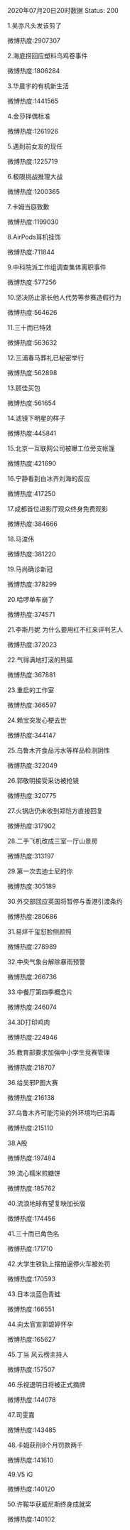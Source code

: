2020年07月20日20时数据
Status: 200

1.吴亦凡头发该剪了

微博热度:2907307

2.海底捞回应塑料乌鸡卷事件

微博热度:1806284

3.华晨宇的有机新生活

微博热度:1441565

4.金莎择偶标准

微博热度:1261926

5.遇到前女友的现任

微博热度:1225719

6.极限挑战推理大战

微博热度:1200365

7.卡姆当庭致歉

微博热度:1199030

8.AirPods耳机挂饰

微博热度:711844

9.中科院派工作组调查集体离职事件

微博热度:577256

10.坚决防止家长他人代劳等参赛造假行为

微博热度:564626

11.三十而已特效

微博热度:563632

12.三浦春马葬礼已秘密举行

微博热度:562898

13.顾佳买包

微博热度:561654

14.滤镜下明星的样子

微博热度:445841

15.北京一互联网公司被曝工位旁支帐篷

微博热度:421690

16.宁静看到白冰齐刘海的反应

微博热度:417250

17.成都首位进影厅观众终身免费观影

微博热度:384666

18.马浚伟

微博热度:381220

19.马尚确诊新冠

微博热度:378299

20.哈啰单车崩了

微博热度:374571

21.李斯丹妮 为什么要用红不红来评判艺人

微博热度:372023

22.气得满地打滚的熊猫

微博热度:367881

23.重启的工作室

微博热度:366597

24.赖宝突发心梗去世

微博热度:344147

25.乌鲁木齐食品污水等样品检测阴性

微博热度:322049

26.郭敬明接受采访被抢镜

微博热度:320775

27.火锅店仍未收到郑恺方直接回复

微博热度:317902

28.二手飞机改成三室一厅山景房

微博热度:313197

29.第一次去迪士尼的你

微博热度:305189

30.外交部回应英国将暂停与香港引渡条约

微博热度:280686

31.易烊千玺怼脸侧颜照

微博热度:278989

32.中央气象台解除暴雨预警

微博热度:266736

33.中餐厅第四季概念片

微博热度:246074

34.3D打印鸡肉

微博热度:224946

35.教育部要求加强中小学生竞赛管理

微博热度:218707

36.给吴邪P图大赛

微博热度:216138

37.乌鲁木齐可能污染的外环境均已消毒

微博热度:215110

38.A股

微博热度:197484

39.流心糯米煎糖饼

微博热度:185762

40.流浪地球有望复映加长版

微博热度:174456

41.三十而已角色名

微博热度:171710

42.大学生铁轨上摆拍逼停火车被处罚

微博热度:170593

43.日本淡蓝色青蛙

微博热度:166551

44.向太官宣郭碧婷怀孕

微博热度:165627

45.丁当 风云榜主持人

微博热度:157507

46.乐视退明日将被正式摘牌

微博热度:144078

47.司雯嘉

微博热度:143485

48.卡姆获刑8个月罚款两千

微博热度:141610

49.V5 iG

微博热度:140120

50.许鞍华获威尼斯终身成就奖

微博热度:140102


